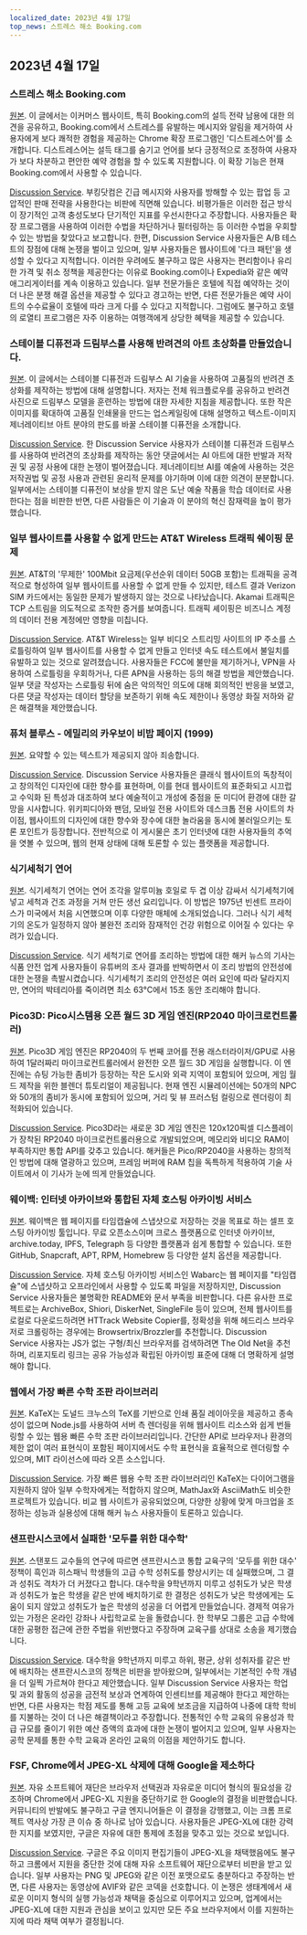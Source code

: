 ```yaml
---
localized_date: 2023년 4월 17일
top_news: 스트레스 해소 Booking.com
---
```


## 2023년 4월 17일

### 스트레스 해소 Booking.com

[원본](https://www.alexcharlton.co/projects/booking-com-de-stresser).
이 글에서는 이커머스 웹사이트, 특히 Booking.com의 설득 전략 남용에 대한 의견을 공유하고, Booking.com에서 스트레스를 유발하는 메시지와 알림을 제거하여 사용자에게 보다 쾌적한 경험을 제공하는 Chrome 확장 프로그램인 '디스트레스어'를 소개합니다. 디스트레스어는 설득 태그를 숨기고 언어를 보다 긍정적으로 조정하여 사용자가 보다 차분하고 편안한 예약 경험을 할 수 있도록 지원합니다. 이 확장 기능은 현재 Booking.com에서 사용할 수 있습니다.

[Discussion Service](http://news.ycombinator.com/item?id=35590734).
부킹닷컴은 긴급 메시지와 사용자를 방해할 수 있는 팝업 등 고압적인 판매 전략을 사용한다는 비판에 직면해 있습니다. 비평가들은 이러한 접근 방식이 장기적인 고객 충성도보다 단기적인 지표를 우선시한다고 주장합니다. 사용자들은 확장 프로그램을 사용하여 이러한 수법을 차단하거나 필터링하는 등 이러한 수법을 우회할 수 있는 방법을 찾았다고 보고합니다. 한편, Discussion Service 사용자들은 A/B 테스트의 장점에 대해 논쟁을 벌이고 있으며, 일부 사용자들은 웹사이트에 '다크 패턴'을 생성할 수 있다고 지적합니다. 이러한 우려에도 불구하고 많은 사용자는 편리함이나 유리한 가격 및 취소 정책을 제공한다는 이유로 Booking.com이나 Expedia와 같은 예약 애그리게이터를 계속 이용하고 있습니다. 일부 전문가들은 호텔에 직접 예약하는 것이 더 나은 분쟁 해결 옵션을 제공할 수 있다고 경고하는 반면, 다른 전문가들은 예약 사이트의 수수료율이 호텔에 따라 크게 다를 수 있다고 지적합니다. 그럼에도 불구하고 호텔의 로열티 프로그램은 자주 이용하는 여행객에게 상당한 혜택을 제공할 수 있습니다.

### 스테이블 디퓨전과 드림부스를 사용해 반려견의 아트 초상화를 만들었습니다.

[원본](https://www.shruggingface.com/blog/how-i-used-stable-diffusion-and-dreambooth-to-create-a-painted-portrait-of-my-dog).
이 글에서는 스테이블 디퓨전과 드림부스 AI 기술을 사용하여 고품질의 반려견 초상화를 제작하는 방법에 대해 설명합니다. 저자는 전체 워크플로우를 공유하고 반려견 사진으로 드림부스 모델을 훈련하는 방법에 대한 자세한 지침을 제공합니다. 또한 작은 이미지를 확대하여 고품질 인쇄물을 만드는 업스케일링에 대해 설명하고 텍스트-이미지 제너레이티브 아트 분야의 판도를 바꿀 스테이블 디퓨전을 소개합니다.

[Discussion Service](http://news.ycombinator.com/item?id=35592847).
한 Discussion Service 사용자가 스테이블 디퓨전과 드림부스를 사용하여 반려견의 초상화를 제작하는 동안 댓글에서는 AI 아트에 대한 반발과 저작권 및 공정 사용에 대한 논쟁이 벌어졌습니다. 제너레이티브 AI를 예술에 사용하는 것은 저작권법 및 공정 사용과 관련된 윤리적 문제를 야기하며 이에 대한 의견이 분분합니다. 일부에서는 스테이블 디퓨전이 보상을 받지 않은 도난 예술 작품을 학습 데이터로 사용한다는 점을 비판한 반면, 다른 사람들은 이 기술과 이 분야의 혁신 잠재력을 높이 평가했습니다.

### 일부 웹사이트를 사용할 수 없게 만드는 AT&T Wireless 트래픽 쉐이핑 문제

[원본](https://adriano.fyi/post/2023/2023-04-16-att-traffic-shaping-makes-websites-unusable/).
AT&T의 '무제한' 100Mbit 요금제(우선순위 데이터 50GB 포함)는 트래픽을 공격적으로 형성하여 일부 웹사이트를 사용할 수 없게 만들 수 있지만, 테스트 결과 Verizon SIM 카드에서는 동일한 문제가 발생하지 않는 것으로 나타났습니다. Akamai 트래픽은 TCP 스트림을 의도적으로 조작한 증거를 보여줍니다. 트래픽 셰이핑은 비즈니스 계정의 데이터 전용 계정에만 영향을 미칩니다.

[Discussion Service](http://news.ycombinator.com/item?id=35592607).
AT&T Wireless는 일부 비디오 스트리밍 사이트의 IP 주소를 스로틀링하여 일부 웹사이트를 사용할 수 없게 만들고 인터넷 속도 테스트에서 불일치를 유발하고 있는 것으로 알려졌습니다. 사용자들은 FCC에 불만을 제기하거나, VPN을 사용하여 스로틀링을 우회하거나, 다른 APN을 사용하는 등의 해결 방법을 제안했습니다. 일부 댓글 작성자는 스로틀링 뒤에 숨은 악의적인 의도에 대해 회의적인 반응을 보였고, 다른 댓글 작성자는 데이터 할당을 보존하기 위해 속도 제한이나 동영상 화질 저하와 같은 해결책을 제안했습니다.

### 퓨처 블루스 - 에밀리의 카우보이 비밥 페이지 (1999)

[원본](https://futureblues.com/).
요약할 수 있는 텍스트가 제공되지 않아 죄송합니다.

[Discussion Service](http://news.ycombinator.com/item?id=35589124).
Discussion Service 사용자들은 클래식 웹사이트의 독창적이고 창의적인 디자인에 대한 향수를 표현하며, 이를 현대 웹사이트의 표준화되고 시끄럽고 수익화 된 특성과 대조하여 보다 예술적이고 개성에 중점을 둔 미디어 환경에 대한 갈망을 시사합니다. 위키피디아와 팬덤, 모바일 전용 사이트와 데스크톱 전용 사이트의 차이점, 웹사이트의 디자인에 대한 향수와 장수에 대한 놀라움을 동시에 불러일으키는 토론 포인트가 등장합니다. 전반적으로 이 게시물은 초기 인터넷에 대한 사용자들의 추억을 엿볼 수 있으며, 웹의 현재 상태에 대해 토론할 수 있는 플랫폼을 제공합니다.

### 식기세척기 연어

[원본](https://en.wikipedia.org/wiki/Dishwasher_salmon).
식기세척기 연어는 연어 조각을 알루미늄 호일로 두 겹 이상 감싸서 식기세척기에 넣고 세척과 건조 과정을 거쳐 만든 생선 요리입니다. 이 방법은 1975년 빈센트 프라이스가 미국에서 처음 시연했으며 이후 다양한 매체에 소개되었습니다. 그러나 식기 세척기의 온도가 일정하지 않아 불완전 조리와 잠재적인 건강 위험으로 이어질 수 있다는 우려가 있습니다.

[Discussion Service](http://news.ycombinator.com/item?id=35586683).
식기 세척기로 연어를 조리하는 방법에 대한 해커 뉴스의 기사는 식품 안전 업계 사용자들이 유튜버의 조사 결과를 반박하면서 이 조리 방법의 안전성에 대한 논쟁을 촉발시켰습니다. 식기세척기 조리의 안전성은 여러 요인에 따라 달라지지만, 연어의 박테리아를 죽이려면 최소 63°C에서 15초 동안 조리해야 합니다.

### Pico3D: Pico시스템용 오픈 월드 3D 게임 엔진(RP2040 마이크로컨트롤러)

[원본](https://github.com/bernhardstrobl/Pico3D).
Pico3D 게임 엔진은 RP2040의 두 번째 코어를 전용 래스터라이저/GPU로 사용하여 1달러짜리 마이크로컨트롤러에서 완전한 오픈 월드 3D 게임을 실행합니다. 이 엔진에는 슈팅 가능한 좀비가 등장하는 작은 도시와 외곽 지역이 포함되어 있으며, 게임 월드 제작을 위한 블렌더 튜토리얼이 제공됩니다. 현재 엔진 시뮬레이션에는 50개의 NPC와 50개의 좀비가 동시에 포함되어 있으며, 거리 및 뷰 프러스텀 컬링으로 렌더링이 최적화되어 있습니다.

[Discussion Service](http://news.ycombinator.com/item?id=35589172).
Pico3D라는 새로운 3D 게임 엔진은 120x120픽셀 디스플레이가 장착된 RP2040 마이크로컨트롤러용으로 개발되었으며, 메모리와 비디오 RAM이 부족하지만 통합 API를 갖추고 있습니다. 해커들은 Pico/RP2040을 사용하는 창의적인 방법에 대해 열광하고 있으며, 프레임 버퍼에 RAM 칩을 독특하게 적용하여 기술 사이트에서 이 기사가 눈에 띄게 만들었습니다.

### 웨이백: 인터넷 아카이브와 통합된 자체 호스팅 아카이빙 서비스

[원본](https://github.com/wabarc/wayback).
웨이백은 웹 페이지를 타임캡슐에 스냅샷으로 저장하는 것을 목표로 하는 셀프 호스팅 아카이빙 툴입니다. 무료 오픈소스이며 크로스 플랫폼으로 인터넷 아카이브, archive.today, IPFS, Telegraph 등 다양한 플랫폼과 쉽게 통합할 수 있습니다. 또한 GitHub, Snapcraft, APT, RPM, Homebrew 등 다양한 설치 옵션을 제공합니다.

[Discussion Service](http://news.ycombinator.com/item?id=35586845).
자체 호스팅 아카이빙 서비스인 Wabarc는 웹 페이지를 "타임캡슐"에 스냅샷하고 오프라인에서 사용할 수 있도록 파일을 저장하지만, Discussion Service 사용자들은 불명확한 README와 문서 부족을 비판합니다. 다른 유사한 프로젝트로는 ArchiveBox, Shiori, DiskerNet, SingleFile 등이 있으며, 전체 웹사이트를 로컬로 다운로드하려면 HTTrack Website Copier를, 정확성을 위해 헤드리스 브라우저로 크롤링하는 경우에는 Browsertrix/Brozzler를 추천합니다. Discussion Service 사용자는 JS가 없는 구형/최신 브라우저를 검색하려면 The Old Net을 추천하며, 리포지토리 링크는 공유 가능성과 확립된 아카이빙 표준에 대해 더 명확하게 설명해야 합니다.

### 웹에서 가장 빠른 수학 조판 라이브러리

[원본](https://katex.org/).
KaTeX는 도널드 크누스의 TeX를 기반으로 인쇄 품질 레이아웃을 제공하고 종속성이 없으며 Node.js를 사용하여 서버 측 렌더링을 위해 웹사이트 리소스와 쉽게 번들링할 수 있는 웹용 빠른 수학 조판 라이브러리입니다. 간단한 API로 브라우저나 환경의 제한 없이 여러 표현식이 포함된 페이지에서도 수학 표현식을 효율적으로 렌더링할 수 있으며, MIT 라이선스에 따라 오픈 소스입니다.

[Discussion Service](http://news.ycombinator.com/item?id=35588985).
가장 빠른 웹용 수학 조판 라이브러리인 KaTeX는 다이어그램을 지원하지 않아 일부 수학자에게는 적합하지 않으며, MathJax와 AsciiMath도 비슷한 프로젝트가 있습니다. 비교 웹 사이트가 공유되었으며, 다양한 상황에 맞게 마크업을 조정하는 성능과 실용성에 대해 해커 뉴스 사용자들이 토론하고 있습니다.

### 샌프란시스코에서 실패한 '모두를 위한 대수학'

[원본](https://www.joannejacobs.com/post/algebra-for-none-fails-in-san-francisco).
스탠포드 교수들의 연구에 따르면 샌프란시스코 통합 교육구의 '모두를 위한 대수' 정책이 흑인과 히스패닉 학생들의 고급 수학 성취도를 향상시키는 데 실패했으며, 그 결과 성취도 격차가 더 커졌다고 합니다. 대수학을 9학년까지 미루고 성취도가 낮은 학생과 성취도가 높은 학생을 같은 반에 배치하기로 한 결정은 성취도가 낮은 학생에게는 도움이 되지 않았고 성취도가 높은 학생의 성공을 더 어렵게 만들었습니다. 경제적 여유가 있는 가정은 온라인 강좌나 사립학교로 눈을 돌렸습니다. 한 학부모 그룹은 고급 수학에 대한 공평한 접근에 관한 주법을 위반했다고 주장하며 교육구를 상대로 소송을 제기했습니다.

[Discussion Service](http://news.ycombinator.com/item?id=35595026).
대수학을 9학년까지 미루고 하위, 평균, 상위 성취자를 같은 반에 배치하는 샌프란시스코의 정책은 비판을 받아왔으며, 일부에서는 기본적인 수학 개념을 더 일찍 가르쳐야 한다고 제안했습니다. 일부 Discussion Service 사용자는 학업 및 과외 활동의 성공을 금전적 보상과 연계하여 인센티브를 제공해야 한다고 제안하는 반면, 다른 사용자는 학점 제도를 통해 고등 교육에 보조금을 지급하여 나중에 대학 학비를 지불하는 것이 더 나은 해결책이라고 주장합니다. 전통적인 수학 교육의 유용성과 학급 규모를 줄이기 위한 예산 증액의 효과에 대한 논쟁이 벌어지고 있으며, 일부 사용자는 공학 문제를 통한 수학 교육과 온라인 교육의 이점을 제안하기도 합니다.

### FSF, Chrome에서 JPEG-XL 삭제에 대해 Google을 제소하다

[원본](https://www.phoronix.com/news/FSF-Slams-Google-JPEG-XL).
자유 소프트웨어 재단은 브라우저 선택권과 자유로운 미디어 형식의 필요성을 강조하며 Chrome에서 JPEG-XL 지원을 중단하기로 한 Google의 결정을 비판했습니다. 커뮤니티의 반발에도 불구하고 구글 엔지니어들은 이 결정을 강행했고, 이는 크롬 프로젝트 역사상 가장 큰 이슈 중 하나로 남아 있습니다. 사용자들은 JPEG-XL에 대한 강력한 지지를 보였지만, 구글은 자유에 대한 통제에 초점을 맞추고 있는 것으로 보입니다.

[Discussion Service](http://news.ycombinator.com/item?id=35589179).
구글은 주요 이미지 편집기들이 JPEG-XL을 채택했음에도 불구하고 크롬에서 지원을 중단한 것에 대해 자유 소프트웨어 재단으로부터 비판을 받고 있습니다. 일부 사용자는 PNG 및 JPEG와 같은 이전 포맷으로도 충분하다고 주장하는 반면, 다른 사용자는 동영상에 AVIF와 같은 코덱을 선호합니다. 이 논쟁은 생태계에서 새로운 이미지 형식의 실행 가능성과 채택을 중심으로 이루어지고 있으며, 업계에서는 JPEG-XL에 대한 지원과 관심을 보이고 있지만 모든 주요 브라우저에서 이를 지원하는지에 따라 채택 여부가 결정됩니다.
